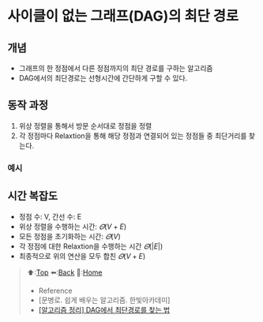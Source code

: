 # 사이클이 없는 그래프(DAG)의 최단 경로
## 개념
- 그래프의 한 정점에서 다른 정점까지의 최단 경로를 구하는 알고리즘
- DAG에서의 최단경로는 선형시간에 간단하게 구할 수 있다.

## 동작 과정
1. 위상 정렬을 통해서 방문 순서대로 정점을 정렬
2. 각 정점마다 Relaxtion을 통해 해당 정점과 연결되어 있는 정점들 중 최단거리를 찾는다.

### 예시 

## 시간 복잡도
- 정점 수: V, 간선 수: E
- 위상 정렬을 수행하는 시간: $𝛩(V+E)$
- 모든 정점을 초기화하는 시간: $𝛩(V)$
- 각 정점에 대한 Relaxtion을 수행하는 시간 $𝛩(|E|)$
- 최종적으로 위의 연산을 모두 합친  $𝛩(V+E)$

> ⬆️:[Top](#사이클이-없는-그래프DAG의-최단-경로)
> ⬅️:[Back](https://github.com/Minho979/CS_Study/blob/main/contents/Algorithm/%EC%B5%9C%EB%8B%A8%20%EA%B2%BD%EB%A1%9C(Shortest%20path)%20%EC%95%8C%EA%B3%A0%EB%A6%AC%EC%A6%98.md#%EB%8B%A8%EC%9D%BC-%EC%8B%9C%EC%9E%91%EC%A0%90-%EC%B5%9C%EB%8B%A8-%EA%B2%BD%EB%A1%9C-%EC%95%8C%EA%B3%A0%EB%A6%AC%EC%A6%98)
> 💁:[Home](https://github.com/Minho979/CS_Study/blob/main/README.md)
> - Reference
> - [문병로. 쉽게 배우는 알고리즘. 한빛아카데미]
> - [[알고리즘 정리] DAG에서 최단경로를 찾는 법](https://jeonyeohun.tistory.com/99)

